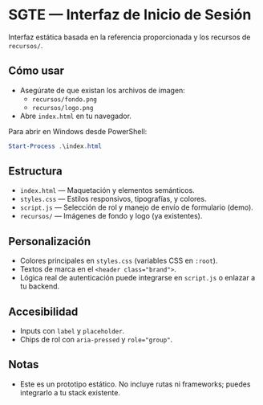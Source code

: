 # SGTE — Interfaz de Inicio de Sesión

Interfaz estática basada en la referencia proporcionada y los recursos de `recursos/`.

## Cómo usar

- Asegúrate de que existan los archivos de imagen:
  - `recursos/fondo.png`
  - `recursos/logo.png`
- Abre `index.html` en tu navegador.

Para abrir en Windows desde PowerShell:

```powershell
Start-Process .\index.html
```

## Estructura

- `index.html` — Maquetación y elementos semánticos.
- `styles.css` — Estilos responsivos, tipografías, y colores.
- `script.js` — Selección de rol y manejo de envío de formulario (demo).
- `recursos/` — Imágenes de fondo y logo (ya existentes).

## Personalización

- Colores principales en `styles.css` (variables CSS en `:root`).
- Textos de marca en el `<header class="brand">`.
- Lógica real de autenticación puede integrarse en `script.js` o enlazar a tu backend.

## Accesibilidad

- Inputs con `label` y `placeholder`.
- Chips de rol con `aria-pressed` y `role="group"`.

## Notas

- Este es un prototipo estático. No incluye rutas ni frameworks; puedes integrarlo a tu stack existente.